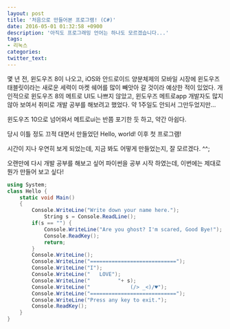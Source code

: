 ```yaml
---
layout: post
title: '처음으로 만들어본 프로그램! (C#)'
date: 2016-05-01 01:32:58 +0900
description: '아직도 프로그래밍 언어는 하나도 모르겠습니다...'
tags:
- 리눅스
categories:
twitter_text:
---
```


몇 년 전, 윈도우즈 8이 나오고, iOS와 안드로이드 양분체제의 모바일 시장에 윈도우즈 태블릿이라는 새로운 세력이 마켓 쉐어를 많이 빼앗아 갈 것이라 예상한 적이 있었다.
개인적으로 윈도우즈 8의 메트로 UI도 나쁘지 않았고, 윈도우즈 메트로app 개발자도 많지 않아 보여서 취미로 개발 공부를 해보려고 했었다.
약 1주일도 안되서 그만두었지만...

윈도우즈 10으로 넘어와서 메트로ui는 반쯤 포기한 듯 하고, 약간 아쉽다.

당시 이틀 정도 끄적 대면서 만들었던 Hello, world! 이후 첫 프로그램!

시간이 지나 우연히 보게 되었는데, 지금 봐도 어떻게 만들었는지, 잘 모르겠다. ^^;

오랜만에 다시 개발 공부를 해보고 싶어 파이썬을 공부 시작 하였는데, 이번에는 제대로 뭔가 만들어 보고 싶다!

```c#
using System;
class Hello {
    static void Main()
    {
        Console.WriteLine("Write down your name here.");
            String s = Console.ReadLine();
        if(s == "") {
            Console.WriteLine("Are you ghost? I'm scared, Good Bye!");
            Console.ReadKey();
            return;
        }
        Console.WriteLine();
        Console.WriteLine("============================");
        Console.WriteLine("I");
        Console.WriteLine("   LOVE");
        Console.WriteLine("         "+ s);
        Console.WriteLine("             (/> _<)/♥");
        Console.WriteLine("============================");
        Console.WriteLine("Press any key to exit.");
        Console.ReadKey();
    }       
}
```
